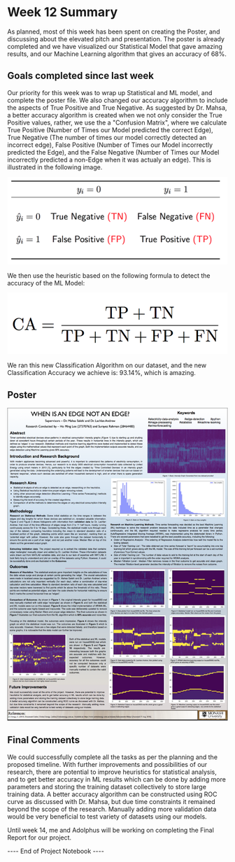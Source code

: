 # Week 12 Summary
As planned, most of this week has been spent on creating the Poster, and discussing about the elevated pitch and presentation. The poster is already completed and we have visualized our Statistical Model that gave amazing results, and our Machine Learning algorithm that gives an accuracy of 68%.

## Goals completed since last week
Our priority for this week was to wrap up Statistical and ML model, and complete the poster file. We also changed our accuracy algorithm to include the aspects of True Positive and True Negative. As suggested by Dr. Mahsa, a better accuracy algorithm is created when we not only consider the True Positive values, rather, we use the a "Confusion Matrix", where we calculate True Positive (Number of Times our Model predicted the correct Edge), True Negative (The number of times our model correctly detected an incorrect edge), False Positive (Number of Times our Model incorrectly predicted the Edge), and the False Negative (Number of Times our Model incorrectly predicted a non-Edge when it was actualy an edge). This is illustrated in the following image. 

![Python Script Edge Detection](/images/week12_ConfusionMatrix.png)

We then use the heuristic based on the following formula to detect the accuracy of the ML Model:

![Python Script Edge Detection](/images/week12_classificationAccuracy.png)

We ran this new Classification Algorithm on our dataset, and the new Classification Accuracy we achieve is: 93.14%, which is amazing.

## Poster

![Python Script Edge Detection](/images/28464400_Poster.png)

## Final Comments
We could successfully complete all the tasks as per the planning and the proposed timeline. With further improvements and possibilities of our research, there are potential to improve heuristics for statistical analysis, and to get better accuracy in ML results which can be done by adding more parameters and storing the training dataset collectively to store large training data. A better accuracy algorithm can be constructed using ROC curve as discussed with Dr. Mahsa, but due time constraints it remained beyond the scope of the research. Manually adding more validation data would be very beneficial to test variety of datasets using our models. 

Until week 14, me and Adolphus will be working on completing the Final Report for our project.

---- End of Project Notebook ----
